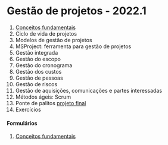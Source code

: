 # Gestão de projetos - 2022.1

1. [Conceitos fundamentais](pjto_aulas/pjto_1.pdf)
2. Ciclo de vida de projetos
3. Modelos de gestão de projetos
4. MSProject: ferramenta para gestão de projetos
5. Gestão integrada
6. Gestão do escopo
7. Gestão do cronograma
8. Gestão dos custos
9. Gestão de pessoas
10. Gestão de riscos
11. Gestão de aquisições, comunicações e partes interessadas
12. Métodos ágeis: Scrum
13. Ponte de palitos [projeto final](pjto_projeto_final.pdf)
14. Exercícios

#### Formulários

1. [Conceitos fundamentais](https://forms.gle/o837NnA29qcVmz796)
